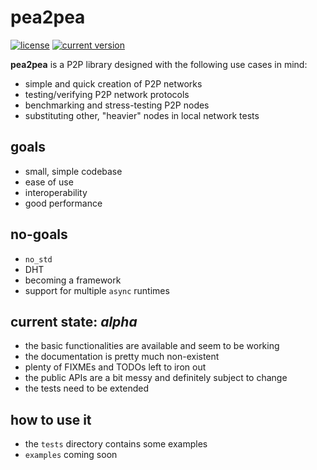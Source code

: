 # pea2pea
[![license](https://img.shields.io/badge/license-CC0-blue.svg)](https://creativecommons.org/publicdomain/zero/1.0/)
[![current version](https://img.shields.io/crates/v/pea2pea.svg)](https://crates.io/crates/pea2pea)

**pea2pea** is a P2P library designed with the following use cases in mind:
- simple and quick creation of P2P networks
- testing/verifying P2P network protocols
- benchmarking and stress-testing P2P nodes
- substituting other, "heavier" nodes in local network tests

## goals
- small, simple codebase
- ease of use
- interoperability
- good performance

## no-goals
- `no_std`
- DHT
- becoming a framework
- support for multiple `async` runtimes

## current state: _alpha_
- the basic functionalities are available and seem to be working
- the documentation is pretty much non-existent
- plenty of FIXMEs and TODOs left to iron out
- the public APIs are a bit messy and definitely subject to change
- the tests need to be extended

## how to use it
- the `tests` directory contains some examples
- `examples` coming soon

